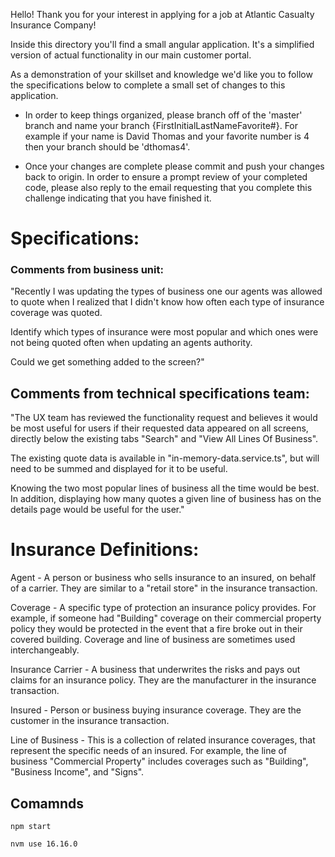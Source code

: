 Hello! Thank you for your interest in applying for a job at Atlantic Casualty Insurance Company!

Inside this directory you'll find a small angular application. It's a simplified version of actual functionality in our main customer portal.

As a demonstration of your skillset and knowledge we'd like you to follow the specifications below to complete a small set of changes to this application.

- In order to keep things organized, please branch off of the 'master' branch and name your branch {FirstInitialLastNameFavorite#}.
  For example if your name
  is David Thomas and your favorite number is 4 then your branch should be 'dthomas4'.

- Once your changes are complete please commit and push your changes
  back to origin. In order to ensure a prompt review of your completed code, please also reply to the email requesting that you complete this challenge
  indicating that you have finished it.

# Specifications:

### Comments from business unit:

"Recently I was updating the types of business one our agents was allowed to quote when I realized that I didn't know how often each type of insurance coverage was quoted.

Identify which types of insurance were most popular and which ones were not being quoted often when updating an agents authority.

Could we get something added to the screen?"

## Comments from technical specifications team:

"The UX team has reviewed the functionality request and believes it would be most useful for users if
their requested data appeared on all screens, directly below the existing tabs "Search" and "View All Lines Of Business".

The existing quote data
is available in "in-memory-data.service.ts", but will need to be summed and displayed for it to be useful.

Knowing the two most popular lines of
business all the time would be best. In addition, displaying how many quotes a given line of business has on the details page would be useful for
the user."

# Insurance Definitions:

Agent - A person or business who sells insurance to an insured, on behalf of a carrier. They are similar to a "retail store" in the insurance transaction.

Coverage - A specific type of protection an insurance policy provides. For example, if someone had "Building" coverage on their commercial property policy
they would be protected in the event that a fire broke out in their covered building. Coverage and line of business are sometimes used interchangeably.

Insurance Carrier - A business that underwrites the risks and pays out claims for an insurance policy. They are the manufacturer in the insurance transaction.

Insured - Person or business buying insurance coverage. They are the customer in the insurance transaction.

Line of Business - This is a collection of related insurance coverages, that represent the specific needs of an insured. For example, the line of business
"Commercial Property" includes coverages such as "Building", "Business Income", and "Signs".

## Comamnds

`npm start`

`nvm use 16.16.0`
